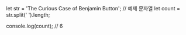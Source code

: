 let str = 'The Curious Case of Benjamin Button'; // 예제 문자열
let count = str.split(' ').length;

console.log(count); // 6
